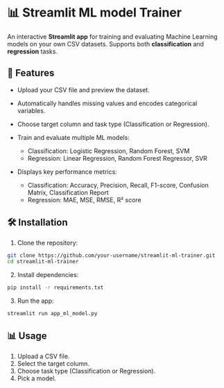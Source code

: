 # 📊 Streamlit ML model Trainer

An interactive **Streamlit app** for training and evaluating Machine Learning models on your own CSV datasets. Supports both **classification** and **regression** tasks.

## 🚀 Features

* Upload your CSV file and preview the dataset.
* Automatically handles missing values and encodes categorical variables.
* Choose target column and task type (Classification or Regression).
* Train and evaluate multiple ML models:

  * Classification: Logistic Regression, Random Forest, SVM
  * Regression: Linear Regression, Random Forest Regressor, SVR
* Displays key performance metrics:

  * Classification: Accuracy, Precision, Recall, F1-score, Confusion Matrix, Classification Report
  * Regression: MAE, MSE, RMSE, R² score

## 🛠 Installation

1. Clone the repository:

```bash
git clone https://github.com/your-username/streamlit-ml-trainer.git
cd streamlit-ml-trainer
```

2. Install dependencies:

```bash
pip install -r requirements.txt
```

3. Run the app:

```bash
streamlit run app_ml_model.py
```



## 📊 Usage

1. Upload a CSV file.
2. Select the target column.
3. Choose task type (Classification or Regression).
4. Pick a model.

